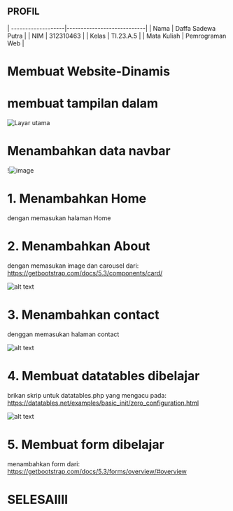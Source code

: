 ## PROFIL
| -------------------|----------------------------|
| Nama           |         Daffa Sadewa Putra      |
| NIM            |          312310463         |
| Kelas          |          TI.23.A.5         |
| Mata Kuliah    |     Pemrograman Web     |

# Membuat Website-Dinamis

# membuat tampilan dalam
![Layar utama](https://github.com/user-attachments/assets/29064b1b-7dd3-4ef9-a106-7c81adee0116)


# Menambahkan data navbar
!![image](https://github.com/user-attachments/assets/b42295cd-0d79-4ba1-9898-07e95b2efa4f)




# 1. Menambahkan Home
dengan memasukan halaman Home







# 2. Menambahkan About
dengan memasukan image dan carousel dari:
https://getbootstrap.com/docs/5.3/components/card/

![alt text](image/about.png)






# 3. Menambahkan contact
denggan memasukan halaman contact

![alt text](image/contact.png)



# 4. Membuat datatables dibelajar
brikan skrip untuk datatables.php yang mengacu pada:
https://datatables.net/examples/basic_init/zero_configuration.html

![alt text](image/javaascript.png)



# 5. Membuat form dibelajar
menambahkan form dari:
https://getbootstrap.com/docs/5.3/forms/overview/#overview




# SELESAIIII
